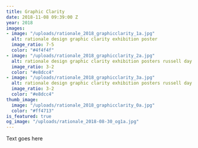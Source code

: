 ```yaml
---
title: Graphic Clarity
date: 2018-11-08 09:39:00 Z
year: 2018
images:
- image: "/uploads/rationale_2018_graphicclarity_1a.jpg"
  alt: rationale design graphic clarity exhibition poster
  image_ratio: 7-5
  color: "#4f4f4f"
- image: "/uploads/rationale_2018_graphicclarity_2a.jpg"
  alt: rationale design graphic clarity exhibition posters russell day gallery
  image_ratio: 3-2
  color: "#e8dcc4"
- image: "/uploads/rationale_2018_graphicclarity_3a.jpg"
  alt: rationale design graphic clarity exhibition posters russell day gallery
  image_ratio: 3-2
  color: "#e8dcc4"
thumb_image:
  image: "/uploads/rationale_2018_graphicclarity_0a.jpg"
  color: "#ff4713"
is_featured: true
og_image: "/uploads/rationale_2018-08-30_og1a.jpg"
---
```


Text goes here